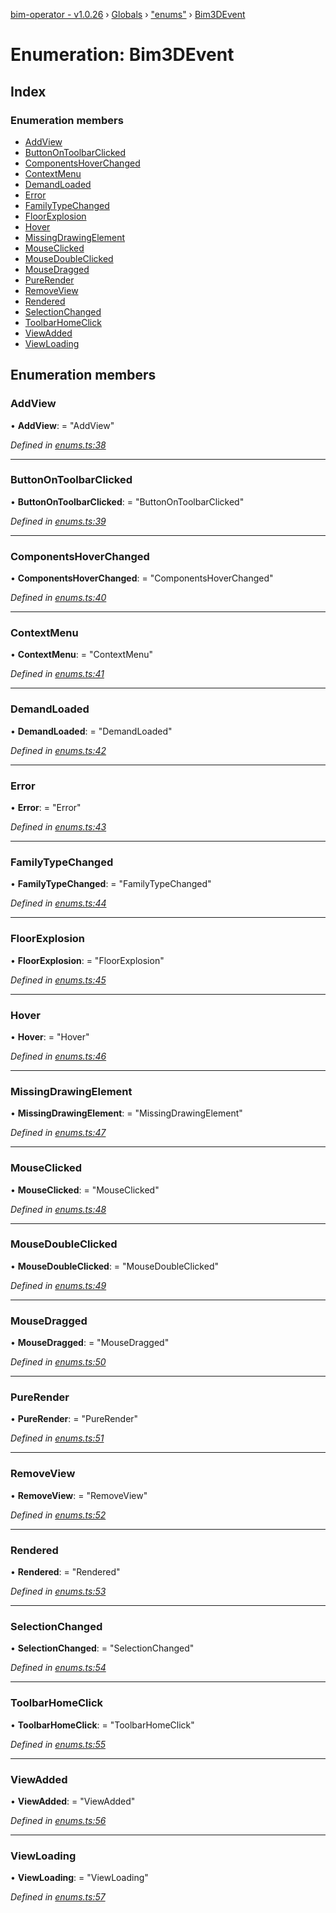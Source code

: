 [bim-operator - v1.0.26](../README.md) › [Globals](../globals.md) › ["enums"](../modules/_enums_.md) › [Bim3DEvent](_enums_.bim3devent.md)

# Enumeration: Bim3DEvent

## Index

### Enumeration members

* [AddView](_enums_.bim3devent.md#addview)
* [ButtonOnToolbarClicked](_enums_.bim3devent.md#buttonontoolbarclicked)
* [ComponentsHoverChanged](_enums_.bim3devent.md#componentshoverchanged)
* [ContextMenu](_enums_.bim3devent.md#contextmenu)
* [DemandLoaded](_enums_.bim3devent.md#demandloaded)
* [Error](_enums_.bim3devent.md#error)
* [FamilyTypeChanged](_enums_.bim3devent.md#familytypechanged)
* [FloorExplosion](_enums_.bim3devent.md#floorexplosion)
* [Hover](_enums_.bim3devent.md#hover)
* [MissingDrawingElement](_enums_.bim3devent.md#missingdrawingelement)
* [MouseClicked](_enums_.bim3devent.md#mouseclicked)
* [MouseDoubleClicked](_enums_.bim3devent.md#mousedoubleclicked)
* [MouseDragged](_enums_.bim3devent.md#mousedragged)
* [PureRender](_enums_.bim3devent.md#purerender)
* [RemoveView](_enums_.bim3devent.md#removeview)
* [Rendered](_enums_.bim3devent.md#rendered)
* [SelectionChanged](_enums_.bim3devent.md#selectionchanged)
* [ToolbarHomeClick](_enums_.bim3devent.md#toolbarhomeclick)
* [ViewAdded](_enums_.bim3devent.md#viewadded)
* [ViewLoading](_enums_.bim3devent.md#viewloading)

## Enumeration members

###  AddView

• **AddView**: = "AddView"

*Defined in [enums.ts:38](https://github.com/youkaisteve/bim-operator/blob/5cdd1c6/src/enums.ts#L38)*

___

###  ButtonOnToolbarClicked

• **ButtonOnToolbarClicked**: = "ButtonOnToolbarClicked"

*Defined in [enums.ts:39](https://github.com/youkaisteve/bim-operator/blob/5cdd1c6/src/enums.ts#L39)*

___

###  ComponentsHoverChanged

• **ComponentsHoverChanged**: = "ComponentsHoverChanged"

*Defined in [enums.ts:40](https://github.com/youkaisteve/bim-operator/blob/5cdd1c6/src/enums.ts#L40)*

___

###  ContextMenu

• **ContextMenu**: = "ContextMenu"

*Defined in [enums.ts:41](https://github.com/youkaisteve/bim-operator/blob/5cdd1c6/src/enums.ts#L41)*

___

###  DemandLoaded

• **DemandLoaded**: = "DemandLoaded"

*Defined in [enums.ts:42](https://github.com/youkaisteve/bim-operator/blob/5cdd1c6/src/enums.ts#L42)*

___

###  Error

• **Error**: = "Error"

*Defined in [enums.ts:43](https://github.com/youkaisteve/bim-operator/blob/5cdd1c6/src/enums.ts#L43)*

___

###  FamilyTypeChanged

• **FamilyTypeChanged**: = "FamilyTypeChanged"

*Defined in [enums.ts:44](https://github.com/youkaisteve/bim-operator/blob/5cdd1c6/src/enums.ts#L44)*

___

###  FloorExplosion

• **FloorExplosion**: = "FloorExplosion"

*Defined in [enums.ts:45](https://github.com/youkaisteve/bim-operator/blob/5cdd1c6/src/enums.ts#L45)*

___

###  Hover

• **Hover**: = "Hover"

*Defined in [enums.ts:46](https://github.com/youkaisteve/bim-operator/blob/5cdd1c6/src/enums.ts#L46)*

___

###  MissingDrawingElement

• **MissingDrawingElement**: = "MissingDrawingElement"

*Defined in [enums.ts:47](https://github.com/youkaisteve/bim-operator/blob/5cdd1c6/src/enums.ts#L47)*

___

###  MouseClicked

• **MouseClicked**: = "MouseClicked"

*Defined in [enums.ts:48](https://github.com/youkaisteve/bim-operator/blob/5cdd1c6/src/enums.ts#L48)*

___

###  MouseDoubleClicked

• **MouseDoubleClicked**: = "MouseDoubleClicked"

*Defined in [enums.ts:49](https://github.com/youkaisteve/bim-operator/blob/5cdd1c6/src/enums.ts#L49)*

___

###  MouseDragged

• **MouseDragged**: = "MouseDragged"

*Defined in [enums.ts:50](https://github.com/youkaisteve/bim-operator/blob/5cdd1c6/src/enums.ts#L50)*

___

###  PureRender

• **PureRender**: = "PureRender"

*Defined in [enums.ts:51](https://github.com/youkaisteve/bim-operator/blob/5cdd1c6/src/enums.ts#L51)*

___

###  RemoveView

• **RemoveView**: = "RemoveView"

*Defined in [enums.ts:52](https://github.com/youkaisteve/bim-operator/blob/5cdd1c6/src/enums.ts#L52)*

___

###  Rendered

• **Rendered**: = "Rendered"

*Defined in [enums.ts:53](https://github.com/youkaisteve/bim-operator/blob/5cdd1c6/src/enums.ts#L53)*

___

###  SelectionChanged

• **SelectionChanged**: = "SelectionChanged"

*Defined in [enums.ts:54](https://github.com/youkaisteve/bim-operator/blob/5cdd1c6/src/enums.ts#L54)*

___

###  ToolbarHomeClick

• **ToolbarHomeClick**: = "ToolbarHomeClick"

*Defined in [enums.ts:55](https://github.com/youkaisteve/bim-operator/blob/5cdd1c6/src/enums.ts#L55)*

___

###  ViewAdded

• **ViewAdded**: = "ViewAdded"

*Defined in [enums.ts:56](https://github.com/youkaisteve/bim-operator/blob/5cdd1c6/src/enums.ts#L56)*

___

###  ViewLoading

• **ViewLoading**: = "ViewLoading"

*Defined in [enums.ts:57](https://github.com/youkaisteve/bim-operator/blob/5cdd1c6/src/enums.ts#L57)*

